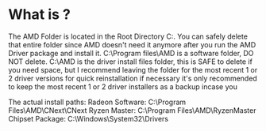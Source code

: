 # What is ?

The AMD Folder is located in the Root Directory C:\. You can safely delete that entire folder since AMD doesn't need it anymore after you run the AMD Driver package and install it.
C:\Program files\AMD is a software folder, DO NOT delete.
C:\AMD is the driver install files folder, this is SAFE to delete if you need space, but I recommend leaving the folder for the most recent 1 or 2 driver versions for quick reinstallation if necessary
it's only recommended to keep the most recent 1 or 2 driver installers as a backup incase you 

The actual install paths:
Radeon Software: C:\Program Files\AMD\CNext\CNext
Ryzen Master: C:\Program Files\AMD\RyzenMaster
Chipset Package: C:\Windows\System32\Drivers
